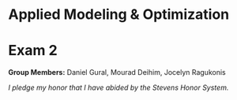 # Applied Modeling & Optimization 

# Exam 2

**Group Members:** Daniel Gural, Mourad Deihim, Jocelyn Ragukonis

*I pledge my honor that I have abided by the Stevens Honor System.*
